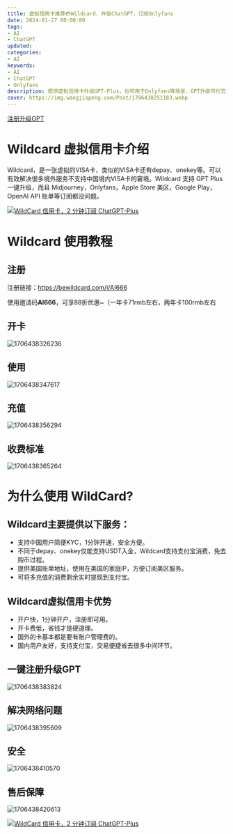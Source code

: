 ```yaml
---
title: 虚拟信用卡推荐💳Wildcard，升级ChatGPT，订阅Onlyfans
date: 2024-01-27 00:00:00
tags: 
- AI
- ChatGPT
updated:
categories:
- AI
keywords:
- AI
- ChatGPT
- Onlyfans
description: 提供虚拟信用卡升级GPT-Plus，也可用于Onlyfans等场景，GPT升级可代充
cover: https://img.wangjiapeng.com/Post/1706438251183.webp
---
```


[注册升级GPT](https://www.wangjiapeng.com/2024/01/24/ai/gpt-registration/)

<!-- [订阅Onlyfans](https://www.wangjiapeng.com/2024/01/27/ai/onlyfans/) -->

# Wildcard 虚拟信用卡介绍
Wildcard，是一张虚拟的VISA卡，类似的VISA卡还有depay、onekey等。可以有效解决很多境外服务不支持中国境内VISA卡的窘境。Wildcard 支持 GPT Plus 一键升级，而且 Midjourney，Onlyfans，Apple Store 美区，Google Play，OpenAI API 账单等订阅都没问题。

[![WildCard 信用卡，2 分钟订阅 ChatGPT-Plus](https://img.wangjiapeng.com/Post/1706437617058.webp)](https://bewildcard.com/i/AI666)

# Wildcard 使用教程
## 注册
注册链接：https://bewildcard.com/i/AI666

使用邀请码**AI666**，可享88折优惠~（一年卡71rmb左右，两年卡100rmb左右
## 开卡
![1706438326236](https://img.wangjiapeng.com/Post/1706438326236.webp)
## 使用
![1706438347617](https://img.wangjiapeng.com/Post/1706438347617.webp)
## 充值
![1706438356294](https://img.wangjiapeng.com/Post/1706438356294.webp)
## 收费标准
![1706438365264](https://img.wangjiapeng.com/Post/1706438365264.webp)


# 为什么使用 WildCard?

## Wildcard主要提供以下服务：
- 支持中国用户简便KYC，1分钟开通，安全方便。
- 不同于depay、onekey仅能支持USDT入金，Wildcard支持支付宝消费，免去购币过程。
- 提供美国账单地址，使用在美国的家庭IP，方便订阅美区服务。
- 可将多充值的消费剩余实时提现到支付宝。

## Wildcard虚拟信用卡优势
- 开户快，1分钟开户，注册即可用。
- 开卡费低，省钱才是硬道理。
- 国外的卡基本都是要有账户管理费的。
- 国内用户友好，支持支付宝，交易便捷省去很多中间环节。

## 一键注册升级GPT
![1706438383824](https://img.wangjiapeng.com/Post/1706438383824.webp)
## 解决网络问题
![1706438395609](https://img.wangjiapeng.com/Post/1706438395609.webp)
## 安全
![1706438410570](https://img.wangjiapeng.com/Post/1706438410570.webp)
## 售后保障
![1706438420613](https://img.wangjiapeng.com/Post/1706438420613.webp)

[![WildCard 信用卡，2 分钟订阅 ChatGPT-Plus](https://img.wangjiapeng.com/Post/1706437617058.webp)](https://bewildcard.com/i/AI666)